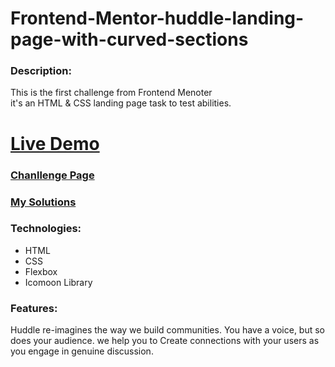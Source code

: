# Frontend-Mentor-huddle-landing-page-with-curved-sections

### Description:
This is the first challenge from Frontend Menoter <br>
it's an HTML &amp; CSS landing page task to test abilities.

# [Live Demo](https://hassan-ghorab.github.io/Hassan-Ghorab-Frontend-Mentor-huddle-landing-page-with-curved-sections/)

### [Chanllenge Page](https://www.frontendmentor.io/challenges/huddle-landing-page-with-curved-sections-5ca5ecd01e82137ec91a50f2)

### [My Solutions](https://www.frontendmentor.io/solutions/huddle-landing-page-with-curved-sections-1X3EjyqV5u)

### Technologies:
- HTML
- CSS
- Flexbox
- Icomoon Library

### Features:
Huddle re-imagines the way we build communities. 
You have a voice, but so does your audience. 
we help you to Create connections with your users as you engage in genuine discussion.
